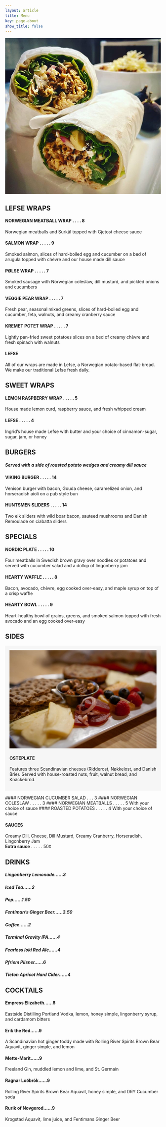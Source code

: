```yaml
---
layout: article
title: Menu
key: page-about
show_title: false
---
```


![Wrap.png](/assets/images/cover-wrap.png)

## LEFSE WRAPS
#### NORWEGIAN MEATBALL WRAP . . . . 8
Norwegian meatballs and Surkål topped with Gjetost cheese sauce
#### SALMON WRAP . . . . . 9
Smoked salmon, slices of hard-boiled egg and cucumber on a bed of arugula topped with chèvre and our house made dill sauce
#### PØLSE WRAP . . . . . 7
Smoked sausage with Norwegian coleslaw, dill mustard, and pickled onions and cucumbers
#### VEGGIE PEAR WRAP . . . . . 7
Fresh pear, seasonal mixed greens, slices of hard-boiled egg and cucumber, feta, walnuts, and creamy cranberry sauce
#### KREMET POTET WRAP . . . . . 7
Lightly pan-fried sweet potatoes slices on a bed of creamy chèvre and fresh spinach with walnuts

<div class="card">
  <div class="card__content">
    <div class="card__header">
      <h4>LEFSE</h4>
    </div>
    <p>All of our wraps are made in Lefse, a Norwegian potato-based flat-bread.<br>
      We make our traditional Lefse fresh daily. </p>
  </div>
</div>

## SWEET WRAPS
#### LEMON RASPBERRY WRAP . . . . . 5
House made lemon curd, raspberry sauce, and fresh whipped cream 
#### LEFSE . . . . . 4
Ingrid’s house made Lefse with butter and your choice of
cinnamon-sugar, sugar, jam, or honey

## BURGERS

<div class="card">
  <div class="card__content">
    <h5> Served with a side of roasted potato wedges and creamy dill sauce </h5>
  </div>
</div>

#### VIKING BURGER . . . . . 14
Venison burger with bacon, Gouda cheese, caramelized onion,  and horseradish aioli on a pub style bun
#### HUNTSMEN SLIDERS . . . . . 14
Two elk sliders with wild boar bacon, sauteed mushrooms and Danish Remoulade on ciabatta sliders

## SPECIALS

#### NORDIC PLATE . . . . . 10
Four meatballs in Swedish brown gravy over noodles or potatoes and served with cucumber salad and a dollop of lingonberry jam
#### HEARTY WAFFLE . . . . . 8
Bacon, avocado, chèvre, egg cooked over-easy, and maple syrup on top of a crisp waffle
#### HEARTY BOWL . . . . . 9
Heart-healthy bowl of grains, greens, and smoked salmon topped with fresh avocado and an egg cooked over-easy

## SIDES 
<div class="item" style="background-color:#f6f6f6;padding:1em;margin:1em 0;">
  <div class="item__image">
    <img class="image image--xl" src="/assets/images/menu/osteplate.jpg"/>
  </div>
  <div class="item__content">
    <h4>OSTEPLATE</h4>
    <div class="item__description">
      <p>Features three Scandinavian cheeses (Ridderost, Nøkkelost, and Danish Brie). Served with house-roasted nuts, fruit, walnut bread, and Knäckebröd.</p>
    </div>
  </div>
</div>
#### NORWEGIAN CUCUMBER SALAD . . . 3
#### NORWEGIAN COLESLAW . . . . . 3
#### NORWEGIAN MEATBALLS . . . . . 5
With your choice of sauce
#### ROASTED POTATOES . . . . . 4
With your choice of sauce

<div class="card">
  <div class="card__content">
    <div class="card__header">
      <h4>SAUCES</h4>
    </div>
    <p>Creamy Dill, Cheese, Dill Mustard, Creamy Cranberry, Horseradish, Lingonberry Jam <br>
    <strong>Extra sauce</strong> . . . . . 50¢</p>
  </div>
</div>

## DRINKS
##### Lingonberry Lemonade......3 
##### Iced Tea......2 
##### Pop......1.50 
##### Fentiman’s Ginger Beer......3.50
##### Coffee......2 
##### Terminal Gravity IPA......4 
##### Fearless loki Red Ale......4
##### Pfriem Pilsner......6
##### Tieton Apricot Hard Cider......4

## COCKTAILS
#### Empress Elizabeth......8
Eastside Distilling Portland Vodka, lemon, honey simple, lingonberry syrup, and cardamom bitters
#### Erik the Red......9
A Scandinavian  hot ginger toddy  made with Rolling River Spirits Brown Bear Aquavit, ginger simple, and lemon
#### Mette-Marit......9
Freeland Gin, muddled lemon and lime, and St. Germain
#### Ragnar Loðbrók......9
Rolling River Spirits Brown Bear Aquavit, honey simple, and DRY Cucumber soda
#### Rurik of Novgorod......9
Krogstad Aquavit, lime juice, and  Fentimans Ginger Beer